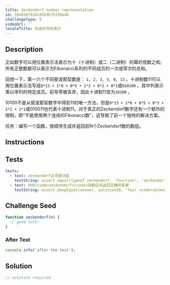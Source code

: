 ```yaml
---
title: Zeckendorf number representation
id: 594810f028c0303b75339ad6
challengeType: 5
videoUrl: ''
localeTitle: 勾选村号码表示
---
```


## Description
<section id="description"><p>正如数字可以用位置表示法表示为十（十进制）或二（二进制）的幂的倍数之和;所有正整数都可以表示为Fibonacci系列的不同成员的一次或零次的总和。 </p><p>回想一下，第一六个不同斐波那契数是： <code>1, 2, 3, 5, 8, 13</code> 。十进制数11可以用位置表示法写成<code>0*13 + 1*8 + 0*5 + 1*3 + 0*2 + 0*1</code>或<code>010100</code> ，其中列表示乘以序列的特定成员。前导零被丢弃，因此十进制11变为<code>10100</code> 。 </p><p> 10100不是从斐波那契数字中得到11的唯一方法，但是<code>0*13 + 1*8 + 0*5 + 0*3 + 1*2 + 1*1</code>或010011也代表十进制11。对于真正的Zeckendorf数字还有一个额外的限制，即“不能使用两个连续的Fibonacci数”，这导致了前一个独特的解决方案。 </p><p>任务：编写一个函数，按顺序生成并返回前N个Zeckendorf数的数组。 </p></section>

## Instructions
<section id="instructions">
</section>

## Tests
<section id='tests'>

```yml
tests:
  - text: zeckendorf必须是功能
    testString: assert.equal(typeof zeckendorf, 'function', 'zeckendorf must be function');
  - text: 你的<code>zeckendorf</code>函数应该返回正确的答案
    testString: assert.deepEqual(answer, solution20, 'Your <code>zeckendorf</code> function should return the correct answer');

```

</section>

## Challenge Seed
<section id='challengeSeed'>

<div id='js-seed'>

```js
function zeckendorf(n) {
  // good luck!
}

```

</div>


### After Test
<div id='js-teardown'>

```js
console.info('after the test');
```

</div>

</section>

## Solution
<section id='solution'>

```js
// solution required
```
</section>
